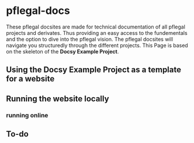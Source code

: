 # pflegal-docs

These pflegal docsites are made for technical documentation of all pflegal projects and derivates.
Thus providing an easy access to the fundementals and the option to dive into the pflegal vision. 
The pflegal docsites will
navigate you structuredly through the different projects. 
This Page is based on the skeleton of the **Docsy Example Project**.

## Using the Docsy Example Project as a template for a website

## Running the website locally 

### running online

## To-do
 

